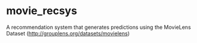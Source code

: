 # movie_recsys

A recommendation system that generates predictions using the MovieLens Dataset (http://grouplens.org/datasets/movielens)
